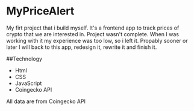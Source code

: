 # MyPriceAlert

My firt project that i build myself. It's a frontend app to track prices of crypto that we are interested in. Project wasn't complete. When I was working with it my experience was too low, so i left it. Propably sooner or later I will back to this app, redesign it, rewrite it and finish it.

##Technology
- Html
- CSS
- JavaScript
- Coingecko API

All data are from Coingecko API
